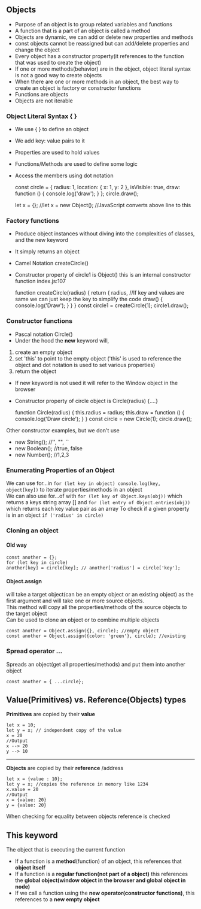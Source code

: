 ## Objects

- Purpose of an object is to group related variables and functions
- A function that is a part of an object is called a method
- Objects are dynamic, we can add or delete new properties and methods
- const objects cannot be reassigned but can add/delete properties and change the object
- Every object has a constructor property(it references to the function that was used to create the object)
- If one or more methods(behavior) are in the object, object literal syntax is not a good way to create objects
- When there are one or more methods in an object, the best way to create an object is factory or constructor functions
- Functions are objects
- Objects are not iterable

### Object Literal Syntax { }

- We use { } to define an object
- We add key: value pairs to it
- Properties are used to hold values
- Functions/Methods are used to define some logic
- Access the members using dot notation


    const circle = {
        radius: 1,
        location: {
            x: 1,
            y: 2
        },
        isVisible: true,
        draw: function () {
            console.log('draw');
        }
    };
    circle.draw();

    let x = {};
    //let x = new Object(); //JavaScript converts above line to this

### Factory functions

- Produce object instances without diving into the complexities of classes, and the new keyword
- It simply returns an object
- Camel Notation createCircle()
- Constructor property of circle1 is Object() this is an internal constructor function
  index.js:107


    function createCircle(radius) {
        return {
            radius, //If key and values are same we can just keep the key to simplify the code
            draw() {
                console.log('Draw');
            }
        }
    }
    const circle1 = createCircle(1);
    circle1.draw();

### Constructor functions

- Pascal notation Circle()
- Under the hood the **new** keyword will,
1. create an empty object
2. set 'this' to point to the empty object ('this' is used to reference the object and dot notation is used to set various properties)
3. return the object
- If new keyword is not used it will refer to the Window object in the browser
- Constructor property of circle object is Circle(radius) {....}


    function Circle(radius) {
        this.radius = radius;
        this.draw = function () {
            console.log('Draw circle');
        }
    }
    const circle = new Circle(1);
    circle.draw();

Other constructor examples, but we don't use
- new String(); //'', "", ``
- new Boolean(); //true, false
- new Number(); //1,2,3

### Enumerating Properties of an Object

We can use for...in `for (let key in object) console.log(key, object[key])` to iterate properties/methods in an object  
We can also use for...of with `for (let key of Object.keys(obj))` which returns a keys string array []
and `for (let entry of Object.entries(obj))` which returns each key value pair as an array
To check if a given property is in an object `if ('radius' in circle)`

### Cloning an object

#### Old way

    const another = {};
    for (let key in circle)
    another[key] = circle[key]; // another['radius'] = circle['key'];

#### Object.assign

will take a target object(can be an empty object or an existing object) as the first argument
and will take one or more source objects.  
This method will copy all the properties/methods of the source objects to the target object  
Can be used to clone an object or to combine multiple objects

    const another = Object.assign({}, circle); //empty object
    const another = Object.assign({color: 'green'}, circle); //existing

### Spread operator ...

Spreads an object(get all properties/methods) and put them into another object

    const another = { ...circle};

## Value(Primitives) vs. Reference(Objects) types

**Primitives** are copied by their **value**

    let x = 10;
    let y = x; // independent copy of the value
    x = 20
    //Output 
    x --> 20
    y --> 10
---

**Objects** are copied by their **reference** /address

    let x = {value : 10};
    let y = x; //copies the reference in memory like 1234
    x.value = 20
    //Output
    x = {value: 20}
    y = {value: 20}

When checking for equality between objects reference is checked

## This keyword

The object that is executing the current function
- If a function is a **method**(function) of an object, this references that **object itself**
- If a function is a **regular function(not part of a object)** this references the **global object(window object in the browser and global object in node)**
- If we call a function using the **new operator(constructor functions)**, this references to a **new empty object**
